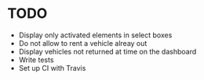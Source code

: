 TODO
====

- Display only activated elements in select boxes
- Do not allow to rent a vehicle alreay out
- Display vehicles not returned at time on the dashboard
- Write tests
- Set up CI with Travis